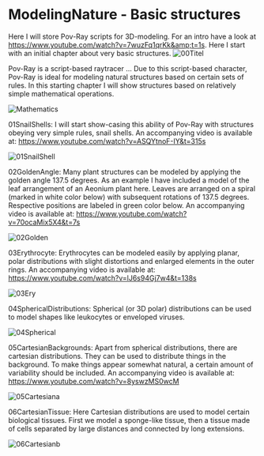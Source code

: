 # ModelingNature - Basic structures
Here I will store Pov-Ray scripts for 3D-modeling. For an intro have a look at https://www.youtube.com/watch?v=7wuzFq1qrKk&amp;t=1s. Here I start with an initial chapter about very basic structures.
![00Titel](https://github.com/tjrfester/ModelingNature/assets/153545618/2b8987dc-c28b-40be-bc5e-1fb51f97db0c)

Pov-Ray is a script-based raytracer ... Due to this script-based character, Pov-Ray is ideal for modeling natural structures based on certain sets of rules. In this starting chapter I will show structures based on relatively simple mathematical operations.

![Mathematics](https://github.com/tjrfester/ModelingNature/assets/153545618/097e2292-c4a4-437e-9db1-9d80df32bf72)


01SnailShells: I will start show-casing this ability of Pov-Ray with structures obeying very simple rules, snail shells. An accompanying video is available at: https://www.youtube.com/watch?v=ASQYtnoF-IY&t=315s

![01SnailShell](https://github.com/tjrfester/ModelingNature/assets/153545618/769fce08-5c14-46f2-a05d-9aacaea87efd)

02GoldenAngle: Many plant structures can be modeled by applying the golden angle 137.5 degrees. As an example I have included a model of the leaf arrangement of an Aeonium plant here. Leaves are arranged on a spiral (marked in white color below) with subsequent rotations of 137.5 degrees. Respective positions are labeled in green color below. An accompanying video is available at: https://www.youtube.com/watch?v=70ocaMix5X4&t=7s

![02Golden](https://github.com/tjrfester/ModelingNature/assets/153545618/f5fa5d0e-518f-42a9-9e97-9a6ef458f80a)

03Erythrocyte: Erythrocytes can be modeled easily by applying planar, polar distributions with slight distortions and enlarged elements in the outer rings. An accompanying video is available at: https://www.youtube.com/watch?v=lJ6s94Gj7w4&t=138s

![03Ery](https://github.com/tjrfester/ModelingNature/assets/153545618/c4d9c94b-a067-47e7-9dee-6a1f9e394d01)

04SphericalDistributions: Spherical (or 3D polar) distributions can be used to model shapes like leukocytes or enveloped viruses. 

![04Spherical](https://github.com/tjrfester/ModelingNature/assets/153545618/2b23c955-d777-4c89-b209-760126a88106)

05CartesianBackgrounds: Apart from spherical distributions, there are cartesian distributions. They can be used to distribute things in the background. To make things appear somewhat natural, a certain amount of variability should be included. An accompanying video is available at: https://www.youtube.com/watch?v=8yswzMS0wcM

![05Cartesiana](https://github.com/tjrfester/ModelingNature/assets/153545618/eeee48e1-5a54-43ba-ae36-b2ab6fd7fa1b)

06CartesianTissue: Here Cartesian distributions are used to model certain biological tissues. First we model a sponge-like tissue, then a tissue made of cells separated by large distances and connected by long extensions. 

![06Cartesianb](https://github.com/tjrfester/ModelingNature/assets/153545618/0654d83f-2ade-4b23-be90-94c46e9628cd)

